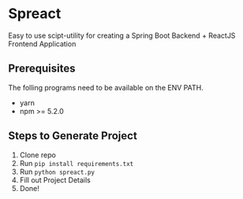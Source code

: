 # Spreact

Easy to use scipt-utility for creating a Spring Boot Backend + ReactJS Frontend Application

## Prerequisites

The folling programs need to be available on the ENV PATH.

- yarn
- npm >= 5.2.0

## Steps to Generate Project

1. Clone repo
2. Run `pip install requirements.txt`
3. Run `python spreact.py`
4. Fill out Project Details
5. Done!
